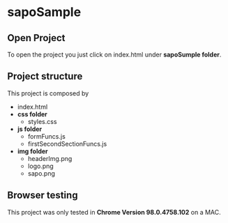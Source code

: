 # sapoSample


## Open Project

To open the project you just click on index.html under **sapoSumple folder**.


## Project structure

This project is composed by
* index.html
* **css folder**
  * styles.css
* **js folder**
  * formFuncs.js
  * firstSecondSectionFuncs.js
* **img folder**
  * headerImg.png
  * logo.png
  * sapo.png


## Browser testing

This project was only tested in **Chrome Version 98.0.4758.102** on a MAC.
